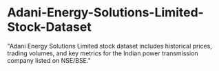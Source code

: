 # Adani-Energy-Solutions-Limited-Stock-Dataset
"Adani Energy Solutions Limited stock dataset includes historical prices, trading volumes, and key metrics for the Indian power transmission company listed on NSE/BSE."

